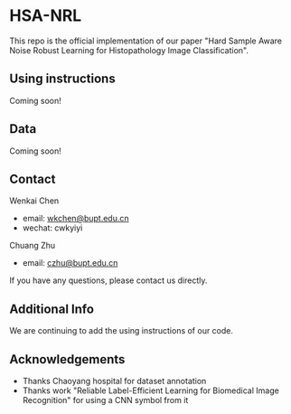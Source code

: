 # HSA-NRL
This repo is the official implementation of our paper "Hard Sample Aware Noise Robust Learning for Histopathology Image Classification".

## Using instructions
Coming soon!

## Data
Coming soon!

## Contact

Wenkai Chen
- email: wkchen@bupt.edu.cn
- wechat: cwkyiyi

Chuang Zhu
- email: czhu@bupt.edu.cn

If you have any questions, please contact us directly.

## Additional Info
We are continuing to add the using instructions of our code.

## Acknowledgements
- Thanks Chaoyang hospital for dataset annotation
- Thanks work "Reliable Label-Efficient Learning for Biomedical Image Recognition" for using a CNN symbol from it

